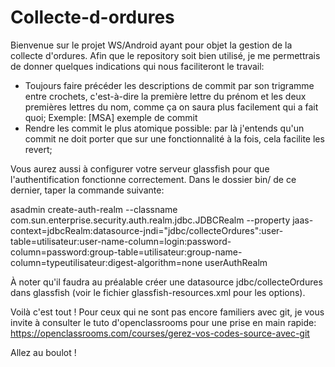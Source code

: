 # Collecte-d-ordures

Bienvenue sur le projet WS/Android ayant pour objet la gestion de la collecte d'ordures. Afin que le repository soit bien utilisé, je me permettrais de donner quelques indications qui nous faciliteront le travail:

- Toujours faire précéder les descriptions de commit par son trigramme entre crochets, c'est-à-dire la première lettre du prénom et les deux premières lettres du nom, comme ça on saura plus facilement qui a fait quoi;
Exemple: [MSA] exemple de commit
- Rendre les commit le plus atomique possible: par là j'entends qu'un commit ne doit porter que sur une fonctionnalité à la fois, cela facilite les revert;

Vous aurez aussi à configurer votre serveur glassfish pour que l'authentification fonctionne correctement. Dans le dossier bin/ de ce dernier, taper la commande suivante:

asadmin create-auth-realm --classname com.sun.enterprise.security.auth.realm.jdbc.JDBCRealm --property jaas-context=jdbcRealm:datasource-jndi="jdbc/collecteOrdures":user-table=utilisateur:user-name-column=login:password-column=password:group-table=utilisateur:group-name-column=typeutilisateur:digest-algorithm=none userAuthRealm

À noter qu'il faudra au préalable créer une datasource jdbc/collecteOrdures dans glassfish (voir le fichier glassfish-resources.xml pour les options).

Voilà c'est tout ! Pour ceux qui ne sont pas encore familiers avec git, je vous invite à consulter le tuto d'openclassrooms pour une prise en main rapide: https://openclassrooms.com/courses/gerez-vos-codes-source-avec-git

Allez au boulot !
